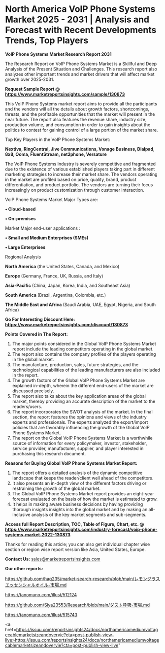 # North America VoIP Phone Systems Market 2025 - 2031 | Analysis and Forecast with Recent Developments Trends, Top Players

<strong>VoIP Phone Systems Market Research Report 2031</strong>

The Research Report on VoIP Phone Systems Market is a Skillful and Deep Analysis of the Present Situation and Challenges. This research report also analyzes other important trends and market drivers that will affect market growth over 2025-2031.

<strong>Request Sample Report @ <a href=https://www.marketreportsinsights.com/sample/130873>https://www.marketreportsinsights.com/sample/130873</a></strong>

This VoIP Phone Systems market report aims to provide all the participants and the vendors will all the details about growth factors, shortcomings, threats, and the profitable opportunities that the market will present in the near future. The report also features the revenue share, industry size, production volume, and consumption in order to gain insights about the politics to contest for gaining control of a large portion of the market share.

Top Key Players in the VoIP Phone Systems Market:

<strong>Nextiva, RingCentral, Jive Communications, Vonage Business, Dialpad, 8x8, Ooma, FluentStream, net2phone, Versature</strong>

The VoIP Phone Systems Industry is severely competitive and fragmented due to the existence of various established players taking part in different marketing strategies to increase their market share. The vendors operating in the market are profiled based on price, quality, brand, product differentiation, and product portfolio. The vendors are turning their focus increasingly on product customization through customer interaction.

VoIP Phone Systems Market Major Types are:

<strong>• Cloud-based

• On-premises</strong>

Market Major end-user applications :

<strong>• Small and Medium Enterprises (SMEs)

• Large Enterprises</strong>

Regional Analysis

</u><strong><b>North America</b></strong> (the United States, Canada, and Mexico)

<strong><b>Europe </b></strong>(Germany, France, UK, Russia, and Italy)

<strong><b>Asia-Pacific</b></strong> (China, Japan, Korea, India, and Southeast Asia)

<strong><b>South America</b></strong> (Brazil, Argentina, Colombia, etc.)

<strong><b>The Middle East and Africa</b></strong> (Saudi Arabia, UAE, Egypt, Nigeria, and South Africa)

<strong>Go For Interesting Discount Here: <a href=https://www.marketreportsinsights.com/discount/130873>https://www.marketreportsinsights.com/discount/130873</a></strong>

<strong>Points Covered in The Report:</strong>
<ol>
  <li>The major points considered in the Global VoIP Phone Systems Market report include the leading competitors operating in the global market.</li>
  <li>The report also contains the company profiles of the players operating in the global market.</li>
  <li>The manufacture, production, sales, future strategies, and the technological capabilities of the leading manufacturers are also included in the report.</li>
  <li>The growth factors of the Global VoIP Phone Systems Market are explained in-depth, wherein the different end-users of the market are discussed precisely.</li>
  <li>The report also talks about the key application areas of the global market, thereby providing an accurate description of the market to the readers/users.</li>
  <li>The report incorporates the SWOT analysis of the market. In the final section, the report features the opinions and views of the industry experts and professionals. The experts analyzed the export/import policies that are favorably influencing the growth of the Global VoIP Phone Systems Market.</li>
  <li>The report on the Global VoIP Phone Systems Market is a worthwhile source of information for every policymaker, investor, stakeholder, service provider, manufacturer, supplier, and player interested in purchasing this research document.</li>
</ol>
<strong>Reasons for Buying Global VoIP Phone Systems Market Report:</strong>

<ol>
  <li>The report offers a detailed analysis of the dynamic competitive landscape that keeps the reader/client well ahead of the competitors.</li>
  <li>It also presents an in-depth view of the different factors driving or restraining the growth of the global market.</li>
  <li>The Global VoIP Phone Systems Market report provides an eight-year forecast evaluated on the basis of how the market is estimated to grow.</li>
  <li>It helps in making aware business decisions by having providing thorough insights insights into the global market and by making an all-inclusive analysis of the key market segments and sub-segments.</li>
</ol>
<strong>Access full Report Description, TOC, Table of Figure, Chart, etc. @ <a href=https://www.marketreportsinsights.com/industry-forecast/voip-phone-systems-market-2022-130873>https://www.marketreportsinsights.com/industry-forecast/voip-phone-systems-market-2022-130873</a></strong>


Thanks for reading this article; you can also get individual chapter wise section or region wise report version like Asia, United States, Europe.

<strong>Contact Us:</strong>
sales@marketreportsinsights.com

<strong>Our other reports:</strong>

<a href=https://github.com/haq235/market-search-research/blob/main/レモングラスエッセンシャルオイル-市場.md>https://github.com/haq235/market-search-research/blob/main/レモングラスエッセンシャルオイル-市場.md</a>

<a href=https://tanomuno.com/illust/512124>https://tanomuno.com/illust/512124</a>

<a href=https://github.com/Siya23553/Research/blob/main/ダスト呼吸-市場.md>https://github.com/Siya23553/Research/blob/main/ダスト呼吸-市場.md</a>

<a href=https://tanomuno.com/illust/515743>https://tanomuno.com/illust/515743</a>

<a href=https://issuu.com/reportsinsights24/docs/northamericamediumvoltagecablemarketsizeandovervie?cta=post-publish-view-live>https://issuu.com/reportsinsights24/docs/northamericamediumvoltagecablemarketsizeandovervie?cta=post-publish-view-live</a>"

